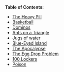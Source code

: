 **Table of Contents:**

  * [The Heavy Pill]()
  * [Basketball]()
  * [Dominos]()
  * [Ants on a Triangle]()
  * [Jugs of water]()
  * [Blue-Eyed Island]()
  * [The Apocalypse]()
  * [The Egg Drop Problem]()
  * [100 Lockers]()
  * [Poison]()